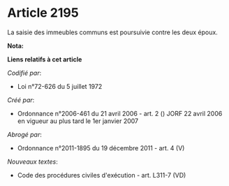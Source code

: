 # Article 2195

La saisie des immeubles communs est poursuivie contre les deux époux.

**Nota:**



**Liens relatifs à cet article**

_Codifié par_:

  - Loi n°72-626 du 5 juillet 1972

_Créé par_:

  - Ordonnance n°2006-461 du 21 avril 2006 - art. 2 () JORF 22 avril 2006 en vigueur au plus tard le 1er janvier 2007

_Abrogé par_:

  - Ordonnance n°2011-1895 du 19 décembre 2011 - art. 4 (V)

_Nouveaux textes_:

  - Code des procédures civiles d'exécution - art. L311-7 (VD)
